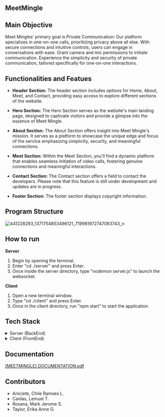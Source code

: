 ## MeetMingle

## Main Objective
 Meet Mingles’ primary goal is Private Communication: Our platform specializes in one-on-one calls, prioritizing privacy above all else. With secure connections and intuitive controls, users can engage in conversations with ease. Grant camera and mic permissions to initiate communication. Experience the simplicity and security of private communication, tailored specifically for one-on-one interactions.

 ## Functionalities and Featues
- **Header Section:** The header section includes options for Home, About, Meet, and Contact, providing easy access to explore different sections of the website.
 
- **Hero Section:** The Hero Section serves as the website's main landing page, designed to captivate visitors and provide a glimpse into the essence of Meet Mingle.
 
- **About Section:** The About Section offers insight into Meet Mingle's mission. It serves as a platform to showcase the unique edge and focus of the service emphasizing simplicity, security, and meaningful connections.

- **Meet Section:** Within the Meet Section, you'll find a dynamic platform that enables seamless initiation of video calls, fostering genuine connections and meaningful interactions.

- **Contact Section:** The Contact section offers a field to contact the developers. Please note that this feature is still under development and updates are in progress.

- **Footer Section:** The footer section displays copyright information.

## Program Structure
![441228293_1371754853496121_719981972747083743_n](https://github.com/craniciete/MeetMingle/assets/112965556/26dd05cd-2f07-4827-a2d9-e7344bcee293)

 ## How to run
**Server**
1. Begin by opening the terminal.
2. Enter "cd ./server" and press Enter.
3. Once inside the server directory, type "nodemon server.js" to launch the websocket.
   
**Client**
1. Open a new terminal window.
2. Type "cd ./client" and press Enter.
3. Once in the client directory, run "npm start" to start the application.

## Tech Stack
<details>
<summary>Server (BackEnd)</summary>

### Package.json
Generates a package.json file.
```bash
npm init -y
```

### Cors
Manages cross-origin request security.
```bash
npm init cors
```

### Express
Handles server functionality.
```bash
npm i express
```

### Socket.io
An API that facilitates real-time data connections.
```bash
npm i socket.io
```

### Nodemon
Automatically refreshes the server on code changes.
```bash
npm i nodemon
```

</details>

<details>
<summary>Client (FrontEnd)</summary>

### React
Set up the React application.
```bash
npx create-react-app
```

### Copy to Clipboard
Enables copying meeting IDs or codes.
```bash
npm install copy-to-clipboard
```

### Simple-Peer
An API that enables one-to-one or one-to-many video or audio communication.
```bash
npm install simple-peer
```

### Socket.io Client
Facilitates client-side real-time data connections.
```bash
npm install socket.io-client
```

### Tailwind.css
Handles styling of elements.
```bash
npm install -D tailwindcss
```

### React-Icons
Provides icon functionality.
```bash
npm install react-icons
```
</details>


## Documentation
[[MEETMINGLE] DOCUMENTATION.pdf](https://github.com/user-attachments/files/15587489/MEETMINGLE.DOCUMENTATION.pdf)

## Contributors
- Aniciete, Chile Ramses L.
- Canlas, Lemuel T.
- Rosana, Mark Jerome S.
- Taylor, Erika Anne G.

